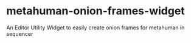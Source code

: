 # metahuman-onion-frames-widget
An Editor Utility Widget to easily create onion frames for metahuman in sequencer
